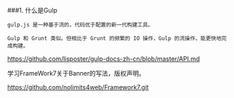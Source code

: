 ###1. 什么是Gulp

    gulp.js 是一种基于流的，代码优于配置的新一代构建工具。

    Gulp 和 Grunt 类似。但相比于 Grunt 的频繁的 IO 操作，Gulp 的流操作，能更快地完成构建。

<https://github.com/lisposter/gulp-docs-zh-cn/blob/master/API.md>


学习FrameWork7关于Banner的写法，版权声明。

<https://github.com/nolimits4web/Framework7.git>